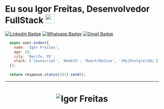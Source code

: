# Eu sou Igor Freitas, Desenvolvedor FullStack <img src="https://github.com/TheDudeThatCode/TheDudeThatCode/blob/master/Assets/Mario_Hello_Big.gif" width="30px">

[![Linkedin Badge](https://img.shields.io/badge/-Linkedin-6633cc?style=flat-square&logo=Linkedin&logoColor=white&color=black&link=https://www.linkedin.com/in/eduarddojose/)](https://www.linkedin.com/in/igorsfreitas/)
[![Whatsapp Badge](https://img.shields.io/badge/-WhatsApp-6633cc?style=flat-square&logo=Whatsapp&logoColor=white&color=black&link=https://whats.link/eduardojose)](https://whats.link/igorsfreitas)
[![Gmail Badge](https://img.shields.io/badge/-Gmail-c14438?style=flat-square&logo=Gmail&logoColor=white&color=black&link=mailto:duduxss3@gmail.com)](mailto:igorfreitas1992@gmail.com)

```javascript
  async user.index({
    name: 'Igor Freitas',
    age: 28,
    city: 'Recife, PE',
    stack: ['Javascript', 'NodeJS', 'React/Native', '(My|Postgre)SQL']
  });
  
  return response.status(201).send();
```
<hr>
<h1 align="center">
<img alt="Igor Freitas" src="https://github-readme-stats.codestackr.vercel.app/api?username=igorsfreitas&show_icons=true&hide_border=true&theme=dark" />
</h1>
